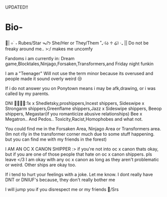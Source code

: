 UPDATED!!
# Bio-
🦢| ⊹ ࣪ ˖ Rubes/Star ᯓᡣ𐭩 She/Her or They/Them ˚₊‧꒰ა ♱ ໒꒱ ‧₊ || Do not be freaky around me.. >:/ makes me uncomfy

Fandoms i am currently in: Dream game,Blocktales,Ninjago,Forsaken,Transformers,and Friday night funkin

I am a "Teenager" Will not use the term minor because its overused and people made it sound overly weird 😒

If i do not answer you on Ponytown means i may be afk,drawing, or i was called by my parents.

DNI 🚧🙅‍♀️🚫:1x x Shedletsky,proshippers,Incest shippers, Sideswipe x Strongarm shippers,Greenflame shippers,Jazz x Sideswipe shippers, Beeop shippers, Megastar(if you romanticize abusive relationships) Bee x Megatron.. And Pedos.. Toxicity,Racist,Homophobes and what not. 

You could find me in the Forsaken Area, Ninjago Area or Transformers area. (Im not rlly in the transformer corner much due to some stuff happening. but you can find me with my friends in the forest)

I AM AN OC X CANON SHIPPER :> if you're not into oc x canon thats okay, but if you are one of those people that hate on oc x canon shippers. pls leave </3
I am okay with any oc x canon as long as they aren't problematic or weird. Other ships are okay too.

If i tend to hurt your feelings with a joke. Let me know. I dont really have DNT or DNIUF's because, they don't really bother me

I will jump you if you disrespect me or my friends 🙂/Srs
